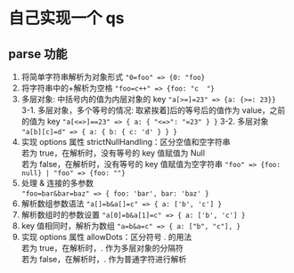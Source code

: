 # 自己实现一个 qs

## parse 功能

1. 将简单字符串解析为对象形式
   `"0=foo" => {0: "foo}`
2. 将字符串中的+解析为空格
   `"foo=c++" => {foo: "c  "}`
3. 多层对象: 中括号内的值为内层对象的 key
   `"a[>=]=23" => {a: {>=: 23}}`  
   3-1. 多层对象，多个等号的情况: 取紧挨着]后的等号后的值作为 value，之前的值为 key
   `"a[<=>]==23" => { a: { "<=>": "=23" } }`
   3-2. 多层对象
   `"a[b][c]=d" => { a: { b: { c: 'd' } } }`
4. 实现 options 属性 strictNullHandling：区分空值和空字符串  
   若为 true，在解析时，没有等号的 key 值赋值为 Null  
   若为 false，在解析时，没有等号的 key 值赋值为空字符串
   `"foo" => {foo: null} | "foo" => {foo: ""}`
5. 处理 & 连接的多参数  
   `"foo=bar&bar=baz" => { foo: 'bar', bar: 'baz' }`
6. 解析数组参数语法
   `"a[]=b&a[]=c" => { a: ['b', 'c'] }`
7. 解析数组时的参数设置
   `"a[0]=b&a[1]=c" => { a: ['b', 'c'] }`
8. key 值相同时，解析为数组
   `"a=b&a=c" => { a: ["b", "c"], }`
9. 实现 options 属性 allowDots：区分符号 . 的用法  
   若为 true，在解析时，. 作为多层对象的分隔符  
   若为 false，在解析时，. 作为普通字符进行解析

